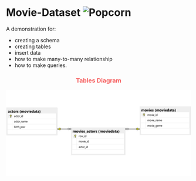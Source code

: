 # Movie-Dataset ![Popcorn](https://pixabay.com/vectors/popcorn-food-snack-movie-cinema-7525406/)

A demonstration for:
* creating a schema 
* creating tables
* insert data
* how to make many-to-many relationship
* how to make queries.

<div style="text-align: center; color: #F66262;">
  <h3>Tables Diagram</h3>
</div>

<p style="text-align: center;">
  <!--![tables diagram](moviedata_diagram1.jpg)-->
  <img src="moviedata_diagram1.jpg" alt="Tables diagram">
</p>
